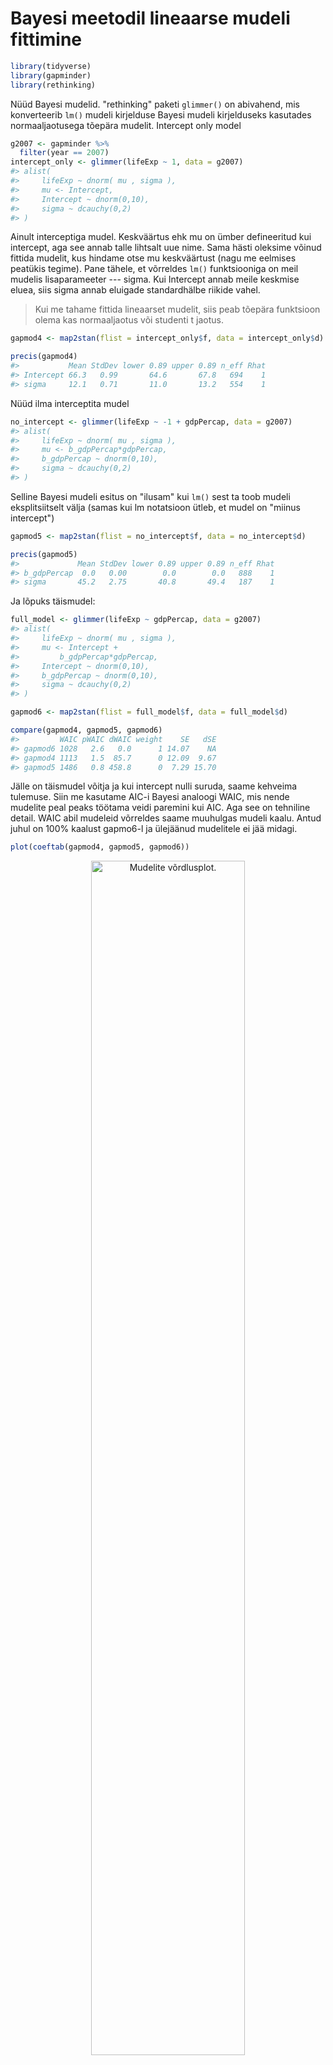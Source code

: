 

# Bayesi meetodil lineaarse mudeli fittimine


```r
library(tidyverse)
library(gapminder)
library(rethinking)
```

Nüüd Bayesi mudelid. 
"rethinking" paketi `glimmer()` on abivahend, mis konverteerib `lm()` mudeli kirjelduse Bayesi mudeli kirjelduseks kasutades normaaljaotusega tõepära mudelit.
Intercept only model

```r
g2007 <- gapminder %>% 
  filter(year == 2007)
intercept_only <- glimmer(lifeExp ~ 1, data = g2007)
#> alist(
#>     lifeExp ~ dnorm( mu , sigma ),
#>     mu <- Intercept,
#>     Intercept ~ dnorm(0,10),
#>     sigma ~ dcauchy(0,2)
#> )
```

Ainult interceptiga mudel. 
Keskväärtus ehk mu on ümber defineeritud kui intercept, aga see annab talle lihtsalt uue nime. 
Sama hästi oleksime võinud fittida mudelit, kus hindame otse mu keskväärtust (nagu me eelmises peatükis tegime). 
Pane tähele, et võrreldes `lm()` funktsiooniga on meil mudelis lisaparameeter --- sigma. 
Kui Intercept annab meile keskmise eluea, siis sigma annab eluigade standardhälbe riikide vahel.

> Kui me tahame fittida lineaarset mudelit, siis peab tõepära funktsioon olema kas normaaljaotus või studenti t jaotus.



```r
gapmod4 <- map2stan(flist = intercept_only$f, data = intercept_only$d)
```




```r
precis(gapmod4)
#>           Mean StdDev lower 0.89 upper 0.89 n_eff Rhat
#> Intercept 66.3   0.99       64.6       67.8   694    1
#> sigma     12.1   0.71       11.0       13.2   554    1
```

Nüüd ilma interceptita mudel

```r
no_intercept <- glimmer(lifeExp ~ -1 + gdpPercap, data = g2007)
#> alist(
#>     lifeExp ~ dnorm( mu , sigma ),
#>     mu <- b_gdpPercap*gdpPercap,
#>     b_gdpPercap ~ dnorm(0,10),
#>     sigma ~ dcauchy(0,2)
#> )
```

Selline Bayesi mudeli esitus on "ilusam" kui `lm()` sest ta toob mudeli eksplitsiitselt välja (samas kui lm notatsioon ütleb, et mudel on "miinus intercept") 


```r
gapmod5 <- map2stan(flist = no_intercept$f, data = no_intercept$d)
```





```r
precis(gapmod5)
#>             Mean StdDev lower 0.89 upper 0.89 n_eff Rhat
#> b_gdpPercap  0.0   0.00        0.0        0.0   888    1
#> sigma       45.2   2.75       40.8       49.4   187    1
```

Ja lõpuks täismudel:

```r
full_model <- glimmer(lifeExp ~ gdpPercap, data = g2007)
#> alist(
#>     lifeExp ~ dnorm( mu , sigma ),
#>     mu <- Intercept +
#>         b_gdpPercap*gdpPercap,
#>     Intercept ~ dnorm(0,10),
#>     b_gdpPercap ~ dnorm(0,10),
#>     sigma ~ dcauchy(0,2)
#> )
```




```r
gapmod6 <- map2stan(flist = full_model$f, data = full_model$d)
```




```r
compare(gapmod4, gapmod5, gapmod6)
#>         WAIC pWAIC dWAIC weight    SE   dSE
#> gapmod6 1028   2.6   0.0      1 14.07    NA
#> gapmod4 1113   1.5  85.7      0 12.09  9.67
#> gapmod5 1486   0.8 458.8      0  7.29 15.70
```

Jälle on täismudel võitja ja kui intercept nulli suruda, saame kehveima tulemuse.
Siin me kasutame AIC-i Bayesi analoogi WAIC, mis nende mudelite peal peaks töötama veidi paremini kui AIC. 
Aga see on tehniline detail.
WAIC abil mudeleid võrreldes saame muuhulgas mudeli kaalu. 
Antud juhul on 100% kaalust gapmo6-l ja ülejäänud mudelitele ei jää midagi.


```r
plot(coeftab(gapmod4, gapmod5, gapmod6))
```

<div class="figure" style="text-align: center">
<img src="12_bayes-linear-model_files/figure-html/unnamed-chunk-15-1.png" alt="Mudelite võrdlusplot." width="70%" />
<p class="caption">(\#fig:unnamed-chunk-15)Mudelite võrdlusplot.</p>
</div>


Viime SKP andmed log-skaalasse ja proovime uuesti. See tähendab, et me arvame, et iga SKP kümnekordne tõus võiks kaasa tuua eluea tõusu x aasta võrra.

```r
g2007 <- g2007 %>% 
  mutate(l_GDP = log10(gdpPercap))
# glimmer(lifeExp ~ -1 + l_GDP, data = g2007)
gapmod7 <- map2stan(alist(
    lifeExp ~ dnorm(mu, sigma),
    mu <- b_gdp * l_GDP,
    b_gdp ~ dnorm(0, 10),
    sigma ~ dcauchy(0, 2)
), data = g2007)

gapmod8 <- map2stan(alist(
    lifeExp ~ dnorm(mu, sigma),
    mu <- Intercept + b_gdp * l_GDP,
    Intercept ~ dnorm(0, 100),
    b_gdp ~ dnorm(0, 10),
    sigma ~ dcauchy(0, 2)
), data = g2007)
```




```r
compare(gapmod4, gapmod5, gapmod6, gapmod7, gapmod8)
#>         WAIC pWAIC dWAIC weight    SE   dSE
#> gapmod7  965   3.0   0.0   0.53 25.11    NA
#> gapmod8  966   3.8   0.2   0.47 25.37  2.56
#> gapmod6 1028   2.6  62.4   0.00 14.07 18.21
#> gapmod4 1113   1.5 148.1   0.00 12.09 23.18
#> gapmod5 1486   0.8 521.1   0.00  7.29 26.82
```


<div class="figure" style="text-align: center">
<img src="12_bayes-linear-model_files/figure-html/unnamed-chunk-19-1.png" alt="Log skaalas töötab nulli surutud interceptiga mudel sama hästi kui täismudel. See ei ole paraku mudeldamise üldine omadus." width="70%" />
<p class="caption">(\#fig:unnamed-chunk-19)Log skaalas töötab nulli surutud interceptiga mudel sama hästi kui täismudel. See ei ole paraku mudeldamise üldine omadus.</p>
</div>

Kuna Bayesi mudelite fittimine on keerulisem kui `lm()` abil, on eriti tähtis fititud mudel välja plottida. 
See on esimene kaitseliin lollide vigade ja halvasti jooksvate Markovi ahelate vastu. 

Kui Bayesi mudeleid on raskem fittida, siis milleks me peaksime neid eelistama tavalistele vähimruutude meetodil fititud mudelitele? 
Tegelikult alati ei peagi. 
Aga siiski, Bayesi mudelid sisaldavad eksplitsiitset veakomonenti (sigma), mis on kasulik mudelist uusi andmeid ennustades. 
Samuti annavad nad parima hinnangu ebakindlusele parmeetrite väärtuste hinnangute ümber, võimaldavad mudeli fittimisel siduda andmeid taustainfoga (prior) ning, mis kõige tähtsam, võimaldavad paindlikumalt fittida hierarhilisi mudeleid (nende juurde tuleme hiljem). 

Samas, kui prior on väheinformatiivne, siis Bayesi hinnangud mudeli koefitsientide kõige tõenäolisematele väärtustele on praktiliselt samad, kui vähimruutude meetodiga `lm()` abil saadud punkt-hinnangud.

Siin me fitime pedagooglistel kaalutlustel kõike Bayesiga aga praktikas jätavad paljud mõistlikud inimesed Bayesi hierarhiliste mudelite jaoks ja kasutavad lihtsate mudelite jaoks `lm()`. 

Tagasi gapmod7 ja gapmod8 mudelite juurde. 
Plotime nende koefitsiendid koos usalduspiiridega.

```r
plot(coeftab(gapmod7, gapmod8))
```

<div class="figure" style="text-align: center">
<img src="12_bayes-linear-model_files/figure-html/unnamed-chunk-20-1.png" alt="Mudelite võrdlusplot." width="70%" />
<p class="caption">(\#fig:unnamed-chunk-20)Mudelite võrdlusplot.</p>
</div>

Pane tähele, et gapmod8 "b_gdp" koefitsiendi posteerior on palju laiem kui gapmod7 "b_gdp" oma.
See on üldine nähtus, mis tuleneb sellest, et gapmod7-s on vähem parameetreid. 
**Iga lisatud parameeter kipub vähendama teiste parameetrite hindamise täpsust.**

## Ennustused mudelist {-}

Kuidas plottida meie hinnangud ebakindlusele parameetri tegeliku väärtuse ümber?
Siin tuleb appi `rethinking::link()`.

Nii tõmbame posteriorist igale meie andmetes esinevale log GDP väärtusele vastavad 1000 ennustust keskmise eluea kohta sellel l_GDP väärtusel: 


```r
linked <- link(gapmod8)
linked <- as_tibble(linked)
linked_mean <- apply(linked, 2, HPDI, prob = 0.95)
```

Sel viisil saab tabeli, kus igale 142-le andmepunktist vastab üks veerg, milles on 1000 posteeriorist arvutatud ennustust lifeExp väärtusele.

Praktikas soovime aga enamasti meie poolt ette antud l_GDP väärtustel põhinevaid ennustusi keskmise eluea kohta. See käib nii:


```r
# link() draws from the posterior 1000 mu values for each l_GDP value in the width object; out pops a table with 1000 rows and 41 columns. 
mu1 <- as_tibble(link(gapmod8, data = list(l_GDP = seq(2, 6, 0.1))))
#> [ 100 / 1000 ][ 200 / 1000 ][ 300 / 1000 ][ 400 / 1000 ][ 500 / 1000 ][ 600 / 1000 ][ 700 / 1000 ][ 800 / 1000 ][ 900 / 1000 ][ 1000 / 1000 ]
```

Nüüd on meil mu1 objektis 41 l_GDP väärtust, millest igale vastab 1000 ennustust keskmise eluea kohta sellel l_GDP-l. 
Järgmiseks arvutame igale neist 41-st tulbast keskmise ja 95% HPDI ning plotime need koos andmepunktidega kasutades base-R graafikasüsteemi.


Pane tähele, et hall riba näitab ebakindlust ennustuse ümber keskmisele elueale üle kõikide riikide, mis võiksid sellist l_GDP-d omada (ehk ebakindlust regressioonijoonele). 
Kui me aga tahame ennustada ka keskmiste eluigade varieeruvust riigi tasemel (kasutades Bayesi hinnangut sigma parameetrile), siis on meil vaja `sim()` funktsiooni:


```r
mu.mean <- apply(mu1, 2, mean) # applies the FUN mean() to each column
mu.HPDI <- apply(mu1, 2, HPDI, prob = 0.95) %>% 
  t() %>% 
  as_data_frame()
mu.HPDI <- bind_cols(width = seq(2, 6, 0.1), mu.HPDI)
colnames(mu.HPDI) <- c("width", "lower", "upper")
sim.length <- as_tibble(sim(gapmod8, data = list(l_GDP = seq(2, 6, 0.1))))
#> [ 100 / 1000 ][ 200 / 1000 ][ 300 / 1000 ][ 400 / 1000 ][ 500 / 1000 ][ 600 / 1000 ][ 700 / 1000 ][ 800 / 1000 ][ 900 / 1000 ][ 1000 / 1000 ]
height.PI <- sapply(sim.length, PI, prob = 0.95, simplify = FALSE) %>% 
  do.call(rbind,. )
height.PI <- cbind(width = seq(2, 6, 0.1), height.PI) %>% as_tibble()
colnames(height.PI) <- c("width", "lower", "upper")
```


```r
library(viridis)
ggplot(g2007) +
  geom_point(aes(l_GDP, lifeExp, color = continent)) +
  geom_line(data = data_frame(width = seq(2, 6, 0.1), mu.mean), aes(width, mu.mean)) +
  geom_ribbon(data = mu.HPDI, aes(x = width, ymin = lower, ymax = upper), 
              fill = "grey5", alpha = 0.1) +
  geom_ribbon(data = height.PI, aes(x = width, ymin = lower, ymax = upper), 
              fill = "grey50", alpha = 0.1) +
  labs(caption = "Dark grey, 95% HDPI - highest posterior density.\nLight grey, 95% PI - percentile interval.") +
  theme(legend.title = element_blank()) +
  scale_color_viridis(discrete = TRUE)
```

<div class="figure" style="text-align: center">
<img src="12_bayes-linear-model_files/figure-html/unnamed-chunk-24-1.png" alt="Ennustused mudelist." width="70%" />
<p class="caption">(\#fig:unnamed-chunk-24)Ennustused mudelist.</p>
</div>

Nüüd ütleb laiem hall ala, et me oleme üsna kindlad, et nende riikide puhul, mille puhul mudel töötab, kohtame individaalsete riikide keskmiseid eluigasid halli ala sees ja mitte sealt väljas. 
Nagu näha, on meil ka riike, mis jäävad hallist alast kaugele ja mille keskmine eluiga on kõvasti madalam, kui mudel ennustab. 
Need on äkki riigid, kus parasjagu on sõda üle käinud ja mille eluiga ei ole näiteks seetõttu SKP-ga lihtsas põhjuslikus seoses. 
Igal juhul tasuks need ükshaaval üle vaadata sest punktid, mida mudel ei seleta, võivad varjata endas mõnd huvitavat saladust, mis pikisilmi ootab avastajat. 
Lisaks: pane tähele, et mudel eeldab, et riikide keskmise eluea SD on muutumatu igal GDP väärtusel.


Kuidas saada ennustusi kindlale l_GDP väärtusele? Näiteks tulp V10 vastab l_GDP väärtusele 2.9. Järgnevalt arvutame oodatavad keskmised eluead sellele SKP väärtusele (fiksionaalsetele riikidele, millel võiks olla täpselt selline SKP):

```r
dens(sim.length$V10)
HPDI(sim.length$V10, prob = 0.95)
#> |0.95 0.95| 
#>  39.6  67.2
```

<div class="figure" style="text-align: center">
<img src="12_bayes-linear-model_files/figure-html/unnamed-chunk-25-1.png" alt="Ennustus mudelist kindlale log GDP väärtusele." width="70%" />
<p class="caption">(\#fig:unnamed-chunk-25)Ennustus mudelist kindlale log GDP väärtusele.</p>
</div>

Nagu näha, võib mudeli kohaselt sellise riigi keskmine eluiga tulla nii madal, kui 40 aastat ja nii kõrge kui 67 aastat.

## Lognormaalne tõepäramudel {-}

See mudel on alternatiiv andmete logaritmimisele, kui Y-muutuja (see muutuja, mille väärtust te ennustate) on lognormaalse jaotusega. 


> Lognormaalne Y-i tõepäramudel on mittelineaarne. Lognormaaljaotus defineetitakse üle mu ja sigma, mis aga vastavd hoopis log(Y) normaaljaotuse mu-le ja sigmale.

Seekord ennustame GDP-d keskmise eluea põhjal (mis, nagu näha jooniselt, ei ole küll päris lognormaalne).

<div class="figure" style="text-align: center">
<img src="12_bayes-linear-model_files/figure-html/unnamed-chunk-26-1.png" alt="SKP-de jaotus" width="70%" />
<p class="caption">(\#fig:unnamed-chunk-26)SKP-de jaotus</p>
</div>

Mustaga on näidatud empiiriline SKP jaotus, rohelisega fititud lognormaalne mudel sellest samast jaotusest. Järgnevalt ennustame SKP-d keskmise eluea põhjal, milleks fitime lognormaalse tõepäramudeli, kus mu on ümber defineeritud regressioonivõrrandiga:


```r
m_ln1 <- map2stan(
  alist(
   gdpPercap  ~ dlnorm( mu , sigma ),
    mu <- a + b * lifeExp,
    a ~ dnorm( 0, 10 ),
    b ~ dnorm( 0, 10 ),
    sigma ~ dcauchy( 0, 2 ) 
   ), 
  data = g2007, 
  start = list( a = 3, b = 0, sigma = 0.5 ) 
  )
```





```r
precis(m_ln1)
#>       Mean StdDev lower 0.89 upper 0.89 n_eff Rhat
#> a     2.48   0.38       1.87       3.08   283    1
#> b     0.09   0.01       0.08       0.10   287    1
#> sigma 0.81   0.05       0.74       0.88   294    1
```

Logormaalses mudelis muutuvad parameetrite tähendused ja need tuleb lineaarse mudeli intercepti ja tõusu interpretatsioonidega kooskõlla viimiseks ümber arvutada. Kõigepealt avaldame tõusu. Kuna meil on tegemist mitte-lineaarse mudeliga, sõltub tõusu väärtus ka mudeli interceptist: $slope = exp(\alpha + \beta)-exp(\alpha)$. See ei ole lineaarne seos: b omab seda suuremat mõju efektile (tõusule), mida suurem on a. [Kui meil on tegu binaarse X-ga (prediktoriga), siis kodeerime selle 2 taset kui -1 ja 1. Sellises mudelis on slope sama, mis efekti suurus ES, ja $ES = exp(\alpha + \beta)-exp(\alpha-\beta)$]


```r
a <- seq( 0, 10, length.out = 1000 )
b <- 2
b1 <- 3
y <- exp( a + b ) - exp( a )
y1 <- exp( a + b1 ) - exp( a )

plot( a, y, type = "l", xlab = "a value", ylab = "slope" )
lines( a, y1, col = "red" )
```

<div class="figure" style="text-align: center">
<img src="12_bayes-linear-model_files/figure-html/unnamed-chunk-30-1.png" alt="Mudeli tõus sõltub interceptist." width="70%" />
<p class="caption">(\#fig:unnamed-chunk-30)Mudeli tõus sõltub interceptist.</p>
</div>

Must joon näitab mudeli tõusu sõltuvust parameetri a väärtusest, kui parameeter b = 2. Punane joon teeb sedasama, kui b = 3.

Selline on siis mudeli tõusude (beta) posteerior:


```r
s_ln1 <- extract.samples( m_ln1 ) %>% as.data.frame()
beta <- exp(s_ln1$a + s_ln1$b) - exp(s_ln1$a)
```


```r
dens(beta)
```

<div class="figure" style="text-align: center">
<img src="12_bayes-linear-model_files/figure-html/unnamed-chunk-32-1.png" alt="Mudeli tõusude (beta) posteerior." width="70%" />
<p class="caption">(\#fig:unnamed-chunk-32)Mudeli tõusude (beta) posteerior.</p>
</div>

Lognormaaljaotusega mudelis täidab normaaljaotusega mudeli intercepti rolli eelkõige meedian, mis on defineeritud kui exp(a), aga arvutada saab ka keskmise:

```r
i_median <- exp(s_ln1$a)
mean(i_median)
#> [1] 12.8
i_mean <- exp(s_ln1$a + (s_ln1$sigma ^ 2) / 2)
mean(i_mean)
#> [1] 17.8
```

Siin ennustame fititud mudelist uusi andmeid (väljamõeldud riikide rikkust):


```r
sim_ci <- sim(m_ln1) %>% 
  as_tibble() %>% 
  apply(2, HPDI, prob = 0.95)
#> [ 100 / 1000 ][ 200 / 1000 ][ 300 / 1000 ][ 400 / 1000 ][ 500 / 1000 ][ 600 / 1000 ][ 700 / 1000 ][ 800 / 1000 ][ 900 / 1000 ][ 1000 / 1000 ]
```



```r
ggplot(g2007, aes(lifeExp, gdpPercap)) + 
  geom_point(aes(color = continent), size = 0.8) +
  geom_ribbon(aes( ymin = sim_ci[1,], ymax = sim_ci[2,]), alpha = 0.2) +
  scale_color_viridis(discrete = TRUE)
```

<div class="figure" style="text-align: center">
<img src="12_bayes-linear-model_files/figure-html/unnamed-chunk-35-1.png" alt="Ennustus mudelist." width="70%" />
<p class="caption">(\#fig:unnamed-chunk-35)Ennustus mudelist.</p>
</div>


Ka see mudel jääb hätta Aafrika outlieritega, mille eluiga ei suuda ennustada rikkust.

